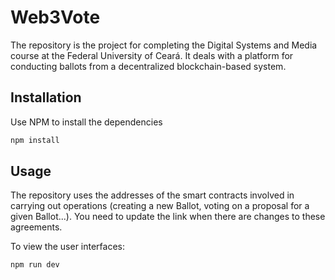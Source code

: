 # Web3Vote

The repository is the project for completing the Digital Systems and Media course at the Federal University of Ceará. It deals with a platform for conducting ballots from a decentralized blockchain-based system.

## Installation

Use NPM to install the dependencies

```bash
npm install
```

## Usage

The repository uses the addresses of the smart contracts involved in carrying out operations (creating a new Ballot, voting on a proposal for a given Ballot...). You need to update the link when there are changes to these agreements.

To view the user interfaces:

```bash
npm run dev
```
